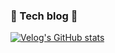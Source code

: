 ### 📝 Tech blog 📝

[![Velog's GitHub stats](https://velog-readme-stats.vercel.app/api?name=no4901826)](https://velog.io/@no4901826/Chapter-01)
